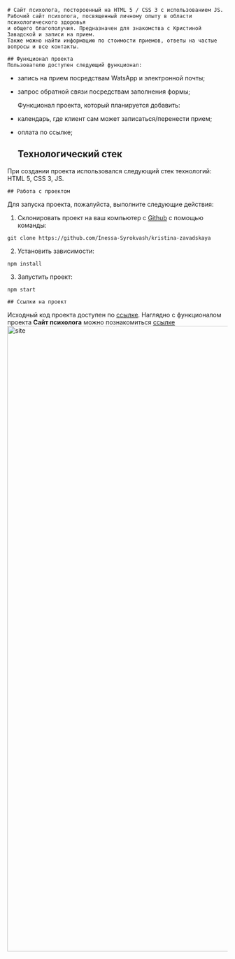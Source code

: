 	# Сайт психолога, постороенный на HTML 5 / CSS 3 с использованием JS.
	Рабочий сайт психолога, посвященный личному опыту в области психологического здоровья 
    и общего благополучия. Предназначен для знакомства с Кристиной Завадской и записи на прием. 
    Также можно найти информацию по стоимости приемов, ответы на частые вопросы и все контакты.

	## Функционал проекта
	Пользователю доступен следующий функционал:
- запись на прием посредствам WatsApp и электронной почты;
- запрос обратной связи посредствам заполнения формы;

	Функционал проекта, который планируется добавить:
- календарь, где клиент сам может записаться/перенести прием;
- оплата по ссылке;

	## Технологический стек
При создании проекта использовался следующий стек технологий: HTML 5, CSS 3, JS.

	## Работа с проектом
Для запуска проекта, пожалуйста, выполните следующие действия:
1. Склонировать проект на ваш компьютер с [Github](https://github.com/Inessa-Syrokvash/kristina-zavadskaya) с помощью команды:
```
git clone https://github.com/Inessa-Syrokvash/kristina-zavadskaya
```
2. Установить зависимости:
```
npm install
```
3. Запустить проект:
```
npm start
```
	## Ссылки на проект
Исходный код проекта доступен по [ссылке](https://github.com/Inessa-Syrokvash/kristina-zavadskaya).
Наглядно c функционалом проекта **Сайт психолога** можно познакомиться [ссылке](https://kristinazavadskaya.netlify.app/)
<img width="1432" alt="site" src="https://cdn.glitch.global/f0555ce1-ce7d-4ee5-be48-fbb5f22cc619/%D0%A1%D0%BD%D0%B8%D0%BC%D0%BE%D0%BA%20.png?v=1712214882005">